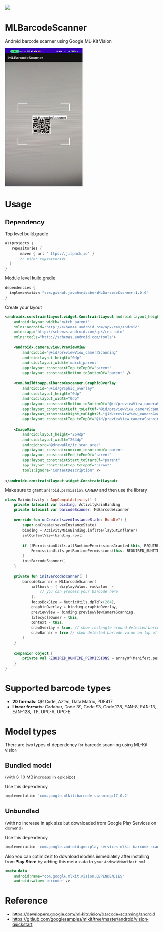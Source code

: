 [![](https://jitpack.io/v/javaherisaber/MLBarcodeScanner.svg)](https://jitpack.io/#javaherisaber/MLBarcodeScanner)
# MLBarcodeScanner
Android barcode scanner using Google ML-Kit Vision

<img src="Screenshot.jpg" width="256" height="455">

# Usage
## Dependency
Top level build.gradle
```groovy
allprojects {
   repositories {
       maven { url 'https://jitpack.io' }
       // other repositories
  }
}
```

Module level build.gradle
```groovy
dependencies {
  implementation "com.github.javaherisaber:MLBarcodeScanner:1.0.0"
}
```

Create your layout
```xml
<androidx.constraintlayout.widget.ConstraintLayout android:layout_height="match_parent"
    android:layout_width="match_parent"
    xmlns:android="http://schemas.android.com/apk/res/android"
    xmlns:app="http://schemas.android.com/apk/res-auto"
    xmlns:tools="http://schemas.android.com/tools">

    <androidx.camera.view.PreviewView
        android:id="@+id/previewView_cameraScanning"
        android:layout_height="0dp"
        android:layout_width="match_parent"
        app:layout_constraintTop_toTopOf="parent"
        app:layout_constraintBottom_toBottomOf="parent" />

    <com.buildtoapp.mlbarcodescanner.GraphicOverlay
        android:id="@+id/graphic_overlay"
        android:layout_height="0dp"
        android:layout_width="0dp"
        app:layout_constraintBottom_toBottomOf="@id/previewView_cameraScanning"
        app:layout_constraintLeft_toLeftOf="@id/previewView_cameraScanning"
        app:layout_constraintRight_toRightOf="@id/previewView_cameraScanning"
        app:layout_constraintTop_toTopOf="@id/previewView_cameraScanning" />

    <ImageView
        android:layout_height="264dp"
        android:layout_width="264dp"
        android:src="@drawable/ic_scan_area"
        app:layout_constraintBottom_toBottomOf="parent"
        app:layout_constraintEnd_toEndOf="parent"
        app:layout_constraintStart_toStartOf="parent"
        app:layout_constraintTop_toTopOf="parent"
        tools:ignore="ContentDescription" />

</androidx.constraintlayout.widget.ConstraintLayout>

```

Make sure to grant `android.permission.CAMERA` and then use the library
```kotlin
class MainActivity : AppCompatActivity() {
    private lateinit var binding: ActivityMainBinding
    private lateinit var barcodeScanner: MLBarcodeScanner

    override fun onCreate(savedInstanceState: Bundle?) {
        super.onCreate(savedInstanceState)
        binding = ActivityMainBinding.inflate(layoutInflater)
        setContentView(binding.root)

        if (!PermissionUtils.allRuntimePermissionsGranted(this, REQUIRED_RUNTIME_PERMISSIONS)) {
            PermissionUtils.getRuntimePermissions(this, REQUIRED_RUNTIME_PERMISSIONS)
        }
        initBarcodeScanner()
    }

    private fun initBarcodeScanner() {
        barcodeScanner = MLBarcodeScanner(
            callback = { displayValue, rawValue ->
                // you can process your barcode here
            },
            focusBoxSize = MetricUtils.dpToPx(264),
            graphicOverlay = binding.graphicOverlay,
            previewView = binding.previewViewCameraScanning,
            lifecycleOwner = this,
            context = this,
            drawOverlay = true, // show rectangle around detected barcode
            drawBanner = true // show detected barcode value on top of it
        )
    }

    companion object {
        private val REQUIRED_RUNTIME_PERMISSIONS = arrayOf(Manifest.permission.CAMERA)
    }
}
```

# Supported barcode types
- **2D formats**: QR Code, Aztec, Data Matrix, PDF417
- **Linear formats**: Codabar, Code 39, Code 93, Code 128, EAN-8, EAN-13, EAN-128, ITF, UPC-A, UPC-E

# Model types
There are two types of dependency for barcode scanning using ML-Kit vision

## Bundled model 
(with 3-10 MB increase in apk size) 

Use this dependency
```groovy
implementation 'com.google.mlkit:barcode-scanning:17.0.2'
```

## Unbundled
(with no increase in apk size but downloaded from Google Play Services on demand)

Use this dependency
```groovy
implementation 'com.google.android.gms:play-services-mlkit-barcode-scanning:17.0.0'
```

Also you can optimize it to download models immediately after installing from **Play Store** 
by adding this meta-data to your `AndroidManifest.xml` 
```xml
<meta-data
    android:name="com.google.mlkit.vision.DEPENDENCIES"
    android:value="barcode" />
```

# Reference
- https://developers.google.com/ml-kit/vision/barcode-scanning/android
- https://github.com/googlesamples/mlkit/tree/master/android/vision-quickstart

